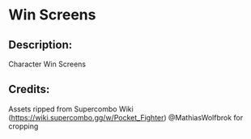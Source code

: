 # Win Screens

## Description: 

Character Win Screens

## Credits: 

Assets ripped from Supercombo Wiki (https://wiki.supercombo.gg/w/Pocket_Fighter)
@MathiasWolfbrok for cropping

